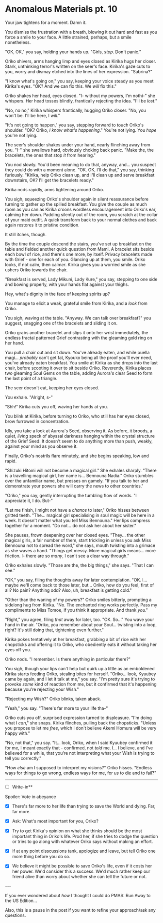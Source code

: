 # Anomalous Materials pt. 10

Your jaw tightens for a moment. Damn it.

You dismiss the frustration with a breath, blowing it out hard and fast as you force a smile to your face. A little strained, perhaps, but a smile nonetheless.

"OK, OK," you say, holding your hands up. "Girls, *stop*. Don't panic."

Oriko shivers, arms hanging limp and eyes closed as Kirika hugs her closer. Stark, unthinking terror's written on the seer's face. Kirika's gaze cuts to you, worry and dismay etched into the lines of her expression. "Sabrina?"

"I know what's going on," you say, keeping your voice steady as you meet Kirika's eyes. "OK? And we can fix this. We *will* fix this."

Oriko shakes her head, eyes closed. "I- without my powers, I'm nothi-" she whispers. Her head tosses blindly, frantically rejecting the idea. "I'll be *lost*."

"No, no no," Kirika whispers frantically, hugging Oriko closer. "No, you won't be. I'll be here, I *will*."

"It's not going to happen," you say, stepping forward to touch Oriko's shoulder. "OK? Oriko, *I know what's happening*." You're not lying. You *hope* you're not lying.

The seer's shoulder shakes under your hand, nearly flinching away from you. "I-" she swallows hard, obviously choking back panic. "Make the, the bracelets, the ones that stop *it* from hearing."

You nod slowly. You'd been meaning to do that, anyway, and... you suspect they could do with a moment alone. "OK. OK, I'll do that," you say, thinking furiously. "Kirika, help Oriko clean up, and I'll clean up and serve breakfast downstairs, OK? I'll get the bracelets ready."

Kirika nods rapidly, arms tightening around Oriko.

You sigh, squeezing Oriko's shoulder again in silent reassurance before turning to gather up the spilled breakfast. You give the couple as much room as you can as Kirika croons wordless encouragement into Oriko's ear, calming her down. Padding silently out of the room, you scratch at the collar of your maid outfit. A quick transform back to your normal clothes and back again restores it to pristine condition.

It still itches, though.

By the time the couple descend the stairs, you've set up breakfast on the table and fielded another quick question from Mami. A bracelet sits beside each bowl of rice, and there's one more, by itself. Privacy bracelets made with Grief - one for each of you. Glancing up at them, you smile. Oriko looks, if not calm, then calm*er*. Kirika gives you a worried smile as she ushers Oriko towards the chair.

"Breakfast is served, Lady Mikuni, Lady Kure," you say, stepping to one side and bowing properly, with your hands flat against your thighs.

Hey, what's dignity in the face of keeping spirits up?

You manage to elicit a weak, grateful smile from Kirika, and a *look* from Oriko.

You sigh, waving at the table. "Anyway. We can talk over breakfast?" you suggest, snagging one of the bracelets and sliding it on.

Oriko grabs another bracelet and slips it onto her wrist immediately, the endless fractal patterned Grief contrasting with the gleaming gold ring on her hand.

You pull a chair out and sit down. You've already eaten, and while puella magi... *probably* can't get fat, Kyouko being all the proof you'll ever need, you've already eaten breakfast. You smile at Kirika as she drops into the last chair, before scooting it over to sit beside Oriko. Reverently, Kirika places two gleaming Soul Gems on the table, adding Aurora's clear Seed to form the last point of a triangle.

The seer doesn't eat, keeping her eyes closed.

You exhale. "Alright, s-"

"Shh!" Kirika cuts you off, waving her hands at you.

You blink at Kirika, before turning to Oriko, who still has her eyes closed, brow furrowed in concentration.

Idly, you take a look at Aurora's Seed, observing it. As before, it broods, a quiet, *living* speck of abyssal darkness hanging within the crystal structure of the Grief Seed. It doesn't seem to do anything more than push, weakly, against your mind as you observe it.

Finally, Oriko's nostrils flare minutely, and she begins speaking, low and rapid.

"Shizuki Hitomi will not become a magical girl." She exhales sharply. "There is a travelling magical girl, her name is... Bennouna Nadia." Oriko stumbles over the unfamiliar name, but presses on gamely. "If you talk to her and demonstrate your powers she will carry the news to other countries."

"Oriko," you say, gently interrupting the tumbling flow of words. "I appreciate it, I do. But-"

"Let me finish, I might not have a *chance* to later," Oriko hisses between gritted teeth. "The... magical girl specialising in soul magic will be here in a week. It doesn't matter what you tell Miss Bennouna." Her lips compress together for a moment. "Do not... do not ask her about her sister."

She pauses, frown deepening over her closed eyes. "They... the other magical girls, a fair number of them, start trickling in unless you ask Miss Bennouna not to spread the word," she says, mouth twisting into a grimace as she waves a hand. "Things get messy. More magical girls means... more friction. I- there are so *many*, I can't see a clear way through."

Oriko exhales slowly. "Those are the, the big things," she says. "That I can see."

"OK," you say, filing the thoughts away for later contemplation. "OK. I... maybe we'll come back to those later, but... Oriko, how do you feel, first of all? No pain? Anything odd? Also, uh, breakfast is getting cold."

"Other than the waning of my powers?" Oriko smiles bitterly, prompting a sidelong hug from Kirika. "No. The enchanted ring works perfectly. Pass my compliments to Miss Tomoe, if you think it appropriate. And thank *you*."

"Right," you agree, filing *that* away for later, too. "OK. So..." You wave your hand in the air. "Oriko, you remember about your Soul... twisting into a loop, right? It's still doing that, tightening even further."

Kirika pokes tentatively at her breakfast, grabbing a bit of rice with her chopsticks and offering it to Oriko, who obediently eats it without taking her eyes off you.

Oriko nods. "I remember. Is there anything in particular there?"

You sigh, though your lips can't help but quirk up a little as an emboldened Kirika starts feeding Oriko, stealing bites for herself. "Oriko... look, Kyuubey came by again, and I let it talk at me," you say. "I'm pretty sure it's trying to provoke *some* kind of reaction from me, but it confirmed that it's happening because you're rejecting your Wish."

"Rejecting my Wish?" Oriko blinks, taken aback.

"Yeah," you say. "There's far more to your life tha-"

Oriko cuts you off, surprised expression turned to displeasure. "I'm doing what I *can*," she snaps. Kirika flinches, pulling back the chopsticks. "Unless you propose to let me *free*, which I don't believe Akemi Homura will be very happy with."

"No, not that," you say. "It... look, Oriko, when I said Kyuubey confirmed it for me, I meant exactly that - confirmed, not *told* me. I... I believe, and I've believed for a while, that you're not interpreting what your Wish is trying to tell you correctly."

"How *else* am I supposed to interpret my visions?" Oriko hisses. "Endless ways for things to go wrong, endless ways for me, for *us* to die and to fail?"

---

- [ ] Write-in**

Spoiler: Vote in abeyance

- [x] There's far more to her life than trying to save the World and dying. Far, far more.
- [x] Ask: What's most important for you, Oriko?
- [x] Try to get Kirika's opinion on what she thinks should be the most important thing in Oriko's life. Prod her, if she tries to dodge the question or tries to go along with whatever Oriko says without making an effort.

- [x] If at any point disscussions tank, apologize and leave, but tell Oriko one more thing before you do so.
- [x] We believe it might be possible to save Oriko's life, even if it costs her her power. We'd consider this a success. We'd much rather keep our friend alive than worry about whether she can tell the future or not.

---​

If you ever wondered about *how* I thought I could do PMAS: Run Away to the US Edition...

Also, this is a pause in the post if you want to refine your approach/ask any questions.
